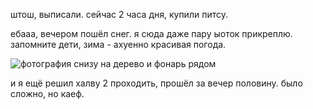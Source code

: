 штош, выписали. сейчас 2 часа дня, купили питсу.

ебааа, вечером пошёл снег. я сюда даже пару ыоток прикреплю. запомните дети, зима - ахуенно красивая погода.

![фотография снизу на дерево и фонарь рядом](example.com/path/to/image.jpg)

и я ещё решил халву 2 проходить, прошёл за вечер половину. было сложно, но каеф.
